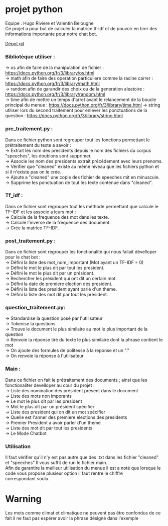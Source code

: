 # projet python 
Equipe : Hugo Riviere et Valentin Belougne  
Ce projet a pour but de calculer la matrice tf-idf et de pouvoir en tirer des informations importante pour notre chat bot.

[Dépot git](https://github.com/HugoRiviereEfrei/projets.git)

### Bibliotèque utiliser :
->  os afin de faire de la manipulation de fichier : https://docs.python.org/fr/3/library/os.html  
->  math afin de faire des operation particuliere comme la racine carrer : https://docs.python.org/fr/3/library/math.html  
->  random afin de garandir des choix ou de la generation aleatoire : https://docs.python.org/fr/3/library/random.html  
->  time afin de mettre un temps d'arret avant le relancement de la boucle principal du menue : https://docs.python.org/fr/3/library/time.html
->  string utiliser lors du second traitement pour enlever les ponctuations de la question : https://docs.python.org/fr/3/library/string.html 


### pre_traitement.py : 
Dans ce fichier python sont regrouper tout les fonctions permettant le prétraitement du texte a savoir :  
->  Extrait les nom des presidents depuis le nom des fichiers du corpus "speeches", les doublons sont supprimer.   
->  Associe les nom des presidents extrait précédement avec leurs prenoms.  
->  Vérifier que "cleaned" existe au même niveau que les fichiers python et si il n'existe pas on le crée.    
->  Ajoute a "cleaned" une copie des fichier de speeches mit en minuscule.    
->  Supprime les ponctuation de tout les texte contenue dans "cleaned".       
  
### Tf_idf : 
Dans ce fichier sont regrouper tout les méthode permettant que calcule le TF-IDF et les associe a leurs mot :  
->  Calcule de la frequence des mot dans les texte.  
->  Calcule l'inverse de la frequence des document.  
->  Crée la matrice TF-IDF.

### post_traitement.py :  
Dans ce fichier sont regrouper les fonctionalité qui nous fallait dévelloper pour le chat bot :  
->  Défini la liste des mot_nom_important (Mot ayant un TF-IDF = 0)  
->  Défini le mot le plus dit par tout les president.  
->  Défini le mot le plus dit par un président.  
->  Rechercher les président qui ont dit un certain mot.  
->  Défini la date de premiere election des president.  
->  Défini la liste des president ayant parlé d'un theme.  
->  Défini la liste des mot dit par tout les president.

### question_traitement.py:
-> Standardise la question posé par l'utilisateur  
-> Tokenise la questions  
-> Trouve le document le plus similaire au mot le plus important de la question  
-> Renvoie la réponse tiré du texte le plus similaire dont la phrase contient le mot  
-> On ajoute des formules de politesse à la reponse et un "."  
-> On renvoie la réponse à l'utilisateur  


### Main :  
Dans ce fichier on fait le prétraitement des documents ; ainsi que les fonctionaliter develloper au cour du projet :  
-> Liste des nomination des président present dans le document  
-> Liste des mots non imporants  
-> Le mot le plus dit par les president  
-> Mot le plus dit par un président spécifier  
-> Liste des president qui on dit un mot spécifier  
-> Quelle est l'anner des premiere elections des presidents  
-> Premier President a avoir parler d'un theme  
-> Liste des mot dit par tout les presidents  
-> Le Mode Chatbot  

### Utilisation 
Il faut vérifier qu'il n'y est pas autre que des .txt dans les fichier "cleaned" et "speeches"
Il vous suffit de run le fichier main.  
Afin de garantire la meilleur utilisation du menue il est a noté que lorsque le code vous propose plusieur option il faut rentre le chiffre   
correspondant voulu.

# Warning
Les mots comme climat et climatique ne peuvent pas être confondus de ce fait il ne faut pas espérer avoir la phrase désigné dans l'exemple
